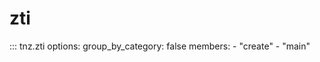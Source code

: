 # zti
::: tnz.zti
    options:
        group_by_category: false
        members:
          - "create"
          - "main"
